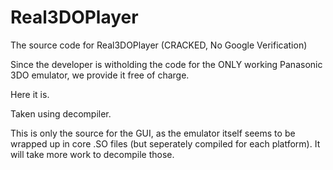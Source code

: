 # Real3DOPlayer
The source code for Real3DOPlayer (CRACKED, No Google Verification)

Since the developer is witholding the code for the ONLY working Panasonic 3DO emulator, we provide it free of charge.

Here it is.

Taken using decompiler.

This is only the source for the GUI, as the emulator itself seems to be wrapped up in core .SO files (but seperately
compiled for each platform). It will take more work to decompile those.
